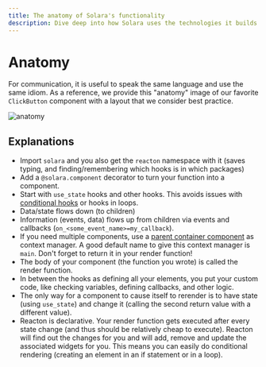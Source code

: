 ```yaml
---
title: The anatomy of Solara's functionality
description: Dive deep into how Solara uses the technologies it builds on.
---
```

# Anatomy

For communication, it is useful to speak the same language and use the same idiom.
As a reference, we provide this "anatomy" image of our favorite `ClickButton` component with a layout that we consider best practice.

![anatomy](https://dxhl76zpt6fap.cloudfront.net/public/docs/anatomy.webp)

## Explanations

 * Import `solara` and you also get the `reacton` namespace with it (saves typing, and finding/remembering which hooks is in which packages)
 * Add a `@solara.component` decorator to turn your function into a component.
 * Start with `use_state` hooks and other hooks. This avoids issues with [conditional hooks](/documentation/advanced/understanding/rules-of-hooks) or hooks in loops.
 * Data/state flows down (to children)
 * Information (events, data) flows up from children via events and callbacks (`on_<some_event_name>=my_callback`).
 * If you need multiple components, use a [parent container component](/documentation/components/layout/app_layout) as context manager. A good default name to give this context manager is `main`. Don't forget to return it in your render function!
 * The body of your component (the function you wrote) is called the render function.
 * In between the hooks as defining all your elements, you put your custom code, like checking variables, defining callbacks, and other logic.
 * The only way for a component to cause itself to rerender is to have state (using `use_state`) and change it (calling the second return value with a different value).
 * Reacton is declarative. Your render function gets executed after every state change (and thus should be relatively cheap to execute). Reacton will find out the changes for you and will add, remove and update the associated widgets for you. This means you can easily do conditional rendering (creating an element in an if statement or in a loop).
